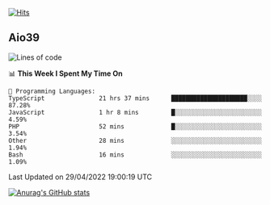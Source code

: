 [![Hits](https://hits.seeyoufarm.com/api/count/incr/badge.svg?url=https%3A%2F%2Fgithub.com%2Faio39&count_bg=%2339C5BB&title_bg=%23555555&icon=&icon_color=%23E7E7E7&title=hits&edge_flat=false)](https://hits.seeyoufarm.com)

## Aio39

<!--START_SECTION:waka-->
![Lines of code](https://img.shields.io/badge/From%20Hello%20World%20I%27ve%20Written-1%20Million%20lines%20of%20code-blue)

📊 **This Week I Spent My Time On** 

```text
💬 Programming Languages: 
TypeScript               21 hrs 37 mins      █████████████████████░░░░   87.28% 
JavaScript               1 hr 8 mins         █░░░░░░░░░░░░░░░░░░░░░░░░   4.59% 
PHP                      52 mins             █░░░░░░░░░░░░░░░░░░░░░░░░   3.54% 
Other                    28 mins             ░░░░░░░░░░░░░░░░░░░░░░░░░   1.94% 
Bash                     16 mins             ░░░░░░░░░░░░░░░░░░░░░░░░░   1.09%

```


 Last Updated on 29/04/2022 19:00:19 UTC
<!--END_SECTION:waka-->
[![Anurag's GitHub stats](https://github-readme-stats.vercel.app/api?username=aio39)](https://github.com/anuraghazra/github-readme-stats)

<!--
**aio39/aio39** is a ✨ _special_ ✨ repository because its `README.md` (this file) appears on your GitHub profile.

Here are some ideas to get you started:

- 🔭 I’m currently working on ...
- 🌱 I’m currently learning ...
- 👯 I’m looking to collaborate on ...
- 🤔 I’m looking for help with ...
- 💬 Ask me about ...
- 📫 How to reach me: ...
- 😄 Pronouns: ...
- ⚡ Fun fact: ...
-->

